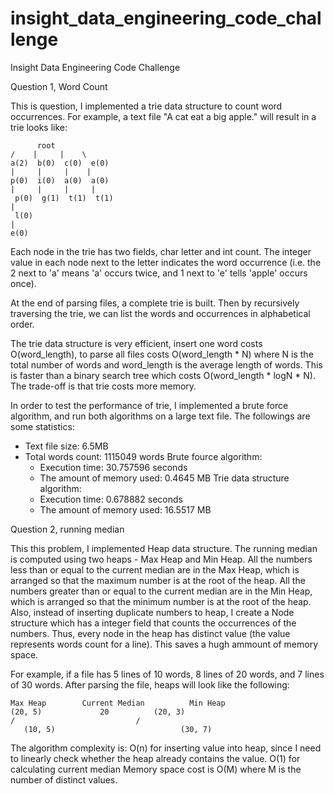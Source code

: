 # insight_data_engineering_code_challenge
Insight Data Engineering Code Challenge


Question 1, Word Count

This is question, I implemented a trie data structure to count word occurrences. For example, a text file "A cat eat a big apple." will result in a trie looks like:

	 	  root
	/    |     |	\
   	a(2)  b(0)  c(0)  e(0)
   	|     |     |	 |
   	p(0)  i(0)  a(0)  a(0)
   	|     |     |     |
	 p(0)  g(1)  t(1)  t(1)
   	|
	 l(0)
   	|
   	e(0)

Each node in the trie has two fields, char letter and int count. The integer value in each node next to the letter indicates the word occurrence (i.e. the 2 next to 'a' means 'a' occurs twice, and 1 next to 'e' tells 'apple' occurs once).

At the end of parsing files, a complete trie is built. Then by recursively traversing the trie, we can list the words and occurrences in alphabetical order. 

The trie data structure is very efficient, insert one word costs O(word_length), to parse all files costs O(word_length * N) where N is the total number of words and word_length is the average length of words. This is faster than a binary search tree which costs O(word_length * logN * N). The trade-off is that trie costs more memory.

In order to test the performance of trie, I implemented a brute force algorithm, and run both algorithms on a large text file. The followings are some statistics:
- Text file size: 6.5MB
- Total words count: 1115049 words
Brute fource algorithm:
	- Execution time: 30.757596 seconds
	- The amount of memory used: 0.4645 MB
Trie data structure algorithm:
	- Execution time: 0.678882 seconds
	- The amount of memory used: 16.5517 MB



Question 2, running median

This this problem, I implemented Heap data structure. The running median is computed using two heaps - Max Heap and Min Heap. All the numbers less than or equal to the current median are in the Max Heap, which is arranged so that the maximum number is at the root of the heap. All the numbers greater than or equal to the current median are in the Min Heap, which is arranged so that the minimum number is at the root of the heap. Also, instead of inserting duplicate numbers to heap, I create a Node structure which has a integer field that counts the occurrences of the numbers. Thus, every node in the heap has distinct value (the value represents words count for a line). This saves a hugh ammount of memory space. 

For example, if a file has 5 lines of 10 words, 8 lines of 20 words, and 7 lines of 30 words. After parsing the file, heaps will look like the following:

	Max Heap		Current Median			Min Heap
	(20, 5)				20			(20, 3)
	/							/
       (10, 5)						      (30, 7)
       
       
The algorithm complexity is:
O(n) for inserting value into heap, since I need to linearly check whether the heap already contains the value.
O(1) for calculating current median
Memory space cost is O(M) where M is the number of distinct values.



